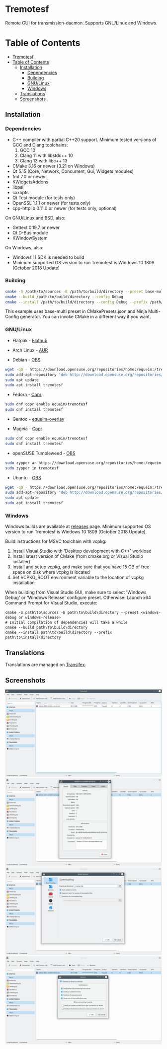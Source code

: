 # Tremotesf
Remote GUI for transmission-daemon. Supports GNU/Linux and Windows.

Table of Contents
=================

   * [Tremotesf](#tremotesf)
   * [Table of Contents](#table-of-contents)
      * [Installation](#installation)
         * [Dependencies](#dependencies)
         * [Building](#building)
         * [GNU/Linux](#gnulinux)
         * [Windows](#windows)
      * [Translations](#translations)
      * [Screenshots](#screenshots)

## Installation
### Dependencies
- C++ compiler with partial C++20 support. Minimum tested versions of GCC and Clang toolchains:
  1. GCC 10
  2. Clang 11 with libstdc++ 10
  3. Clang 13 with libc++ 13
- CMake 3.16 or newer (3.21 on Windows)
- Qt 5.15 (Core, Network, Concurrent, Gui, Widgets modules)
- fmt 7.0 or newer
- KWidgetsAddons
- libpsl
- cxxopts
- Qt Test module (for tests only)
- OpenSSL 1.1.1 or newer (for tests only)
- cpp-httplib 0.11.0 or newer (for tests only, optional)

On GNU/Linux and BSD, also:
- Gettext 0.19.7 or newer
- Qt D-Bus module
- KWindowSystem

On Windows, also:
- Windows 11 SDK is needed to build
- Minimum supported OS version to run Tremotesf is Windows 10 1809 (October 2018 Update)

### Building
```sh
cmake -S /path/to/sources -B /path/to/build/directory --preset base-multi
cmake --build /path/to/build/directory --config Debug
cmake --install /path/to/build/directory --config Debug --prefix /path/to/install/directory
```
This example uses base-multi preset in CMakePresets.json and Ninja Multi-Config generator.
You can invoke CMake in a different way if you want.

### GNU/Linux
- Flatpak - [Flathub](https://flathub.org/apps/details/org.equeim.Tremotesf)

- Arch Linux - [AUR](https://aur.archlinux.org/packages/tremotesf)

- Debian - [OBS](https://build.opensuse.org/project/show/home:equeim:tremotesf)

```sh
wget -qO - https://download.opensuse.org/repositories/home:/equeim:/tremotesf/Debian_11/Release.key | sudo tee /etc/apt/trusted.gpg.d/tremotesf.asc
sudo add-apt-repository "deb http://download.opensuse.org/repositories/home:/equeim:/tremotesf/Debian_11/ /"
sudo apt update
sudo apt install tremotesf
```

- Fedora - [Copr](https://copr.fedorainfracloud.org/coprs/equeim/tremotesf)
```sh
sudo dnf copr enable equeim/tremotesf
sudo dnf install tremotesf
```

- Gentoo - [equeim-overlay](https://github.com/equeim/equeim-overlay)

- Mageia - [Copr](https://copr.fedorainfracloud.org/coprs/equeim/tremotesf)
```sh
sudo dnf copr enable equeim/tremotesf
sudo dnf install tremotesf
```

- openSUSE Tumbleweed - [OBS](https://build.opensuse.org/project/show/home:equeim:tremotesf)
```sh
sudo zypper ar https://download.opensuse.org/repositories/home:/equeim:/tremotesf/openSUSE_Tumbleweed/home:equeim:tremotesf.repo
sudo zypper in tremotesf
```

- Ubuntu - [OBS](https://build.opensuse.org/project/show/home:equeim:tremotesf)

```sh
wget -qO - https://download.opensuse.org/repositories/home:/equeim:/tremotesf/xUbuntu_22.04/Release.key | sudo tee /etc/apt/trusted.gpg.d/tremotesf.asc
sudo add-apt-repository "deb http://download.opensuse.org/repositories/home:/equeim:/tremotesf/xUbuntu_22.04/ /"
sudo apt update
sudo apt install tremotesf
```

### Windows
Windows builds are available at [releases](https://github.com/equeim/tremotesf2/releases) page.
Minimum supported OS version to run Tremotesf is Windows 10 1809 (October 2018 Update).

Build instructions for MSVC toolchain with vcpkg:
1. Install Visual Studio with 'Desktop development with C++' workload
2. Install latest version of CMake (from cmake.org or Visual Studio installer)
3. Install and setup [vcpkg](https://github.com/microsoft/vcpkg#quick-start-windows), and make sure that you have 15 GB of free space on disk where vcpkg is located
4. Set VCPKG_ROOT environment variable to the location of vcpkg installation

When building from Visual Studio GUI, make sure to select 'Windows Debug' or 'Windows Release' configure preset.
Otherwise:
Launch x64 Command Prompt for Visual Studio, execute:
```pwsh
cmake -S path\to\sources -B path\to\build\directory --preset <windows-debug or windows-release>
# Initial compilation of dependencies will take a while
cmake --build path\to\build\directory
cmake --install path\to\build\directory --prefix path\to\install\directory
```

## Translations
Translations are managed on [Transifex](https://www.transifex.com/equeim/tremotesf).

## Screenshots
![](https://github.com/equeim/tremotesf-screenshots/raw/master/desktop-1.png)
![](https://github.com/equeim/tremotesf-screenshots/raw/master/desktop-2.png)
![](https://github.com/equeim/tremotesf-screenshots/raw/master/desktop-3.png)
![](https://github.com/equeim/tremotesf-screenshots/raw/master/desktop-4.png)
